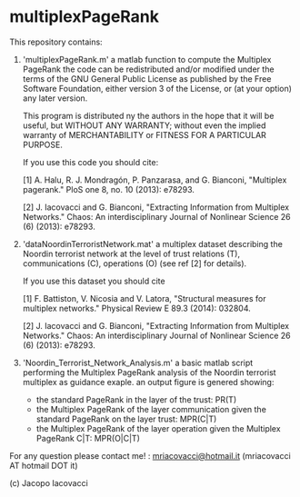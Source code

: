 # multiplexPageRank


This repository contains:

1) 'multiplexPageRank.m' a matlab function to compute the Multiplex PageRank 
    the  code can be redistributed and/or modified under the terms of the GNU 
    General Public License as published by the Free Software Foundation, either 
    version 3 of the License, or (at your option) any later version.
  
    This program is distributed ny the authors in the hope that it will be 
    useful, but WITHOUT ANY WARRANTY; without even the implied warranty of
    MERCHANTABILITY or FITNESS FOR A PARTICULAR PURPOSE.

  
    If you use this code you should cite: 

    [1] A. Halu, R. J. Mondragón, P. Panzarasa, and G. Bianconi, 
        "Multiplex pagerank." PloS one 8, no. 10 (2013): e78293.  

    [2] J. Iacovacci and G. Bianconi, "Extracting Information from Multiplex Networks." 
        Chaos: An interdisciplinary Journal of Nonlinear Science 26 (6) (2013): e78293.  



2) 'dataNoordinTerroristNetwork.mat' a multiplex dataset describing the Noordin terrorist 
    network at the level of trust relations (T), communications (C), operations (O) (see 
    ref [2] for details). 
   
    If you use this dataset you should cite   


    [1] F. Battiston, V. Nicosia and V. Latora, "Structural measures for multiplex networks." 
        Physical Review E 89.3 (2014): 032804.


    [2] J. Iacovacci and G. Bianconi, "Extracting Information from Multiplex Networks." 
        Chaos: An interdisciplinary Journal of Nonlinear Science 26 (6) (2013): e78293.  



3) 'Noordin_Terrorist_Network_Analysis.m' a basic matlab script performing the Multiplex PageRank 
    analysis of the Noordin terrorist multiplex as guidance exaple. an output figure is genered showing:
    - the standard PageRank in the layer of the trust: PR(T)     
    - the Multiplex PageRank of the layer communication given the standard PageRank on the layer trust: MPR(C|T)  
    - the Multiplex PageRank of the layer operation given the Multiplex PageRank C|T: MPR(O|C|T)

 
For any question please contact me! : mriacovacci@hotmail.it  (mriacovacci AT hotmail DOT it)


(c) Jacopo Iacovacci

